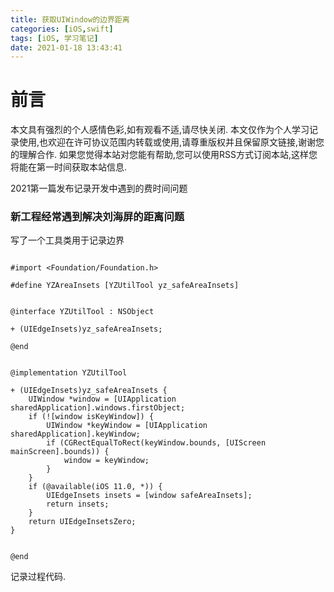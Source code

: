 ```yaml
---
title: 获取UIWindow的边界距离
categories: [iOS,swift]
tags: [iOS, 学习笔记]
date: 2021-01-18 13:43:41
---
```



# 前言

本文具有强烈的个人感情色彩,如有观看不适,请尽快关闭. 本文仅作为个人学习记录使用,也欢迎在许可协议范围内转载或使用,请尊重版权并且保留原文链接,谢谢您的理解合作. 如果您觉得本站对您能有帮助,您可以使用RSS方式订阅本站,这样您将能在第一时间获取本站信息.


2021第一篇发布记录开发中遇到的费时间问题

### 新工程经常遇到解决刘海屏的距离问题

写了一个工具类用于记录边界

``` objc

#import <Foundation/Foundation.h>

#define YZAreaInsets [YZUtilTool yz_safeAreaInsets]


@interface YZUtilTool : NSObject

+ (UIEdgeInsets)yz_safeAreaInsets;

@end


@implementation YZUtilTool

+ (UIEdgeInsets)yz_safeAreaInsets {
    UIWindow *window = [UIApplication sharedApplication].windows.firstObject;
    if (![window isKeyWindow]) {
        UIWindow *keyWindow = [UIApplication sharedApplication].keyWindow;
        if (CGRectEqualToRect(keyWindow.bounds, [UIScreen mainScreen].bounds)) {
            window = keyWindow;
        }
    }
    if (@available(iOS 11.0, *)) {
        UIEdgeInsets insets = [window safeAreaInsets];
        return insets;
    }
    return UIEdgeInsetsZero;
}


@end

```

记录过程代码.

